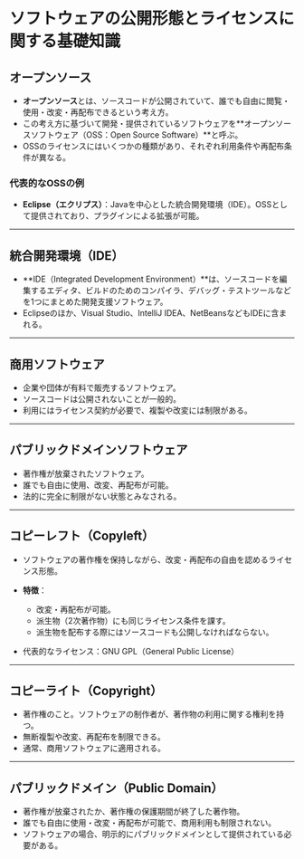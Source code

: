 # ソフトウェアの公開形態とライセンスに関する基礎知識

## オープンソース

- **オープンソース**とは、ソースコードが公開されていて、誰でも自由に閲覧・使用・改変・再配布できるという考え方。
- この考え方に基づいて開発・提供されているソフトウェアを**オープンソースソフトウェア（OSS：Open Source Software）**と呼ぶ。
- OSSのライセンスにはいくつかの種類があり、それぞれ利用条件や再配布条件が異なる。

### 代表的なOSSの例

- **Eclipse（エクリプス）**：Javaを中心とした統合開発環境（IDE）。OSSとして提供されており、プラグインによる拡張が可能。

---

## 統合開発環境（IDE）

- **IDE（Integrated Development Environment）**は、ソースコードを編集するエディタ、ビルドのためのコンパイラ、デバッグ・テストツールなどを1つにまとめた開発支援ソフトウェア。
- Eclipseのほか、Visual Studio、IntelliJ IDEA、NetBeansなどもIDEに含まれる。

---

## 商用ソフトウェア

- 企業や団体が有料で販売するソフトウェア。
- ソースコードは公開されないことが一般的。
- 利用にはライセンス契約が必要で、複製や改変には制限がある。

---

## パブリックドメインソフトウェア

- 著作権が放棄されたソフトウェア。
- 誰でも自由に使用、改変、再配布が可能。
- 法的に完全に制限がない状態とみなされる。

---

## コピーレフト（Copyleft）

- ソフトウェアの著作権を保持しながら、改変・再配布の自由を認めるライセンス形態。
- **特徴**：
  - 改変・再配布が可能。
  - 派生物（2次著作物）にも同じライセンス条件を課す。
  - 派生物を配布する際にはソースコードも公開しなければならない。

- 代表的なライセンス：GNU GPL（General Public License）

---

## コピーライト（Copyright）

- 著作権のこと。ソフトウェアの制作者が、著作物の利用に関する権利を持つ。
- 無断複製や改変、再配布を制限できる。
- 通常、商用ソフトウェアに適用される。

---

## パブリックドメイン（Public Domain）

- 著作権が放棄されたか、著作権の保護期間が終了した著作物。
- 誰でも自由に使用・改変・再配布が可能で、商用利用も制限されない。
- ソフトウェアの場合、明示的にパブリックドメインとして提供されている必要がある。
